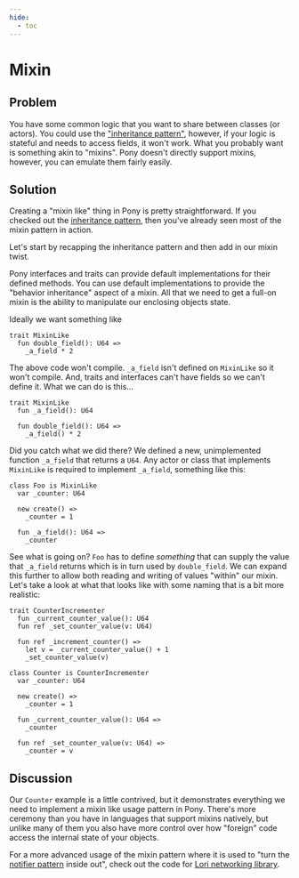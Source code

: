 ```yaml
---
hide:
  - toc
---
```


# Mixin

## Problem

You have some common logic that you want to share between classes (or actors). You could use the ["inheritance pattern"](inheritance.md), however, if your logic is stateful and needs to access fields, it won't work. What you probably want is something akin to "mixins". Pony doesn't directly support mixins, however, you can emulate them fairly easily.

## Solution

Creating a "mixin like" thing in Pony is pretty straightforward. If you checked out the [inheritance pattern](inheritance.md), then you've already seen most of the mixin pattern in action.

Let's start by recapping the inheritance pattern and then add in our mixin twist.

Pony interfaces and traits can provide default implementations for their defined methods. You can use default implementations to provide the "behavior inheritance" aspect of a mixin. All that we need to get a full-on mixin is the ability to manipulate our enclosing objects state.

Ideally we want something like

```pony
trait MixinLike
  fun double_field(): U64 =>
    _a_field * 2
```

The above code won't compile. `_a_field` isn't defined on `MixinLike` so it won't compile. And, traits and interfaces can't have fields so we can't define it. What we can do is this...

```pony
trait MixinLike
  fun _a_field(): U64

  fun double_field(): U64 =>
    _a_field() * 2
```

Did you catch what we did there? We defined a new, unimplemented function `_a_field` that returns a `U64`. Any actor or class that implements `MixinLike` is required to implement `_a_field`, something like this:

```pony
class Foo is MixinLike
  var _counter: U64

  new create() =>
    _counter = 1

  fun _a_field(): U64 =>
    _counter
```

See what is going on? `Foo` has to define *something* that can supply the value that `_a_field` returns which is in turn used by `double_field`. We can expand this further to allow both reading and writing of values "within" our mixin.
Let's take a look at what that looks like with some naming that is a bit more realistic:

```pony
trait CounterIncrementer
  fun _current_counter_value(): U64
  fun ref _set_counter_value(v: U64)

  fun ref _increment_counter() =>
    let v = _current_counter_value() + 1
    _set_counter_value(v)

class Counter is CounterIncrementer
  var _counter: U64

  new create() =>
    _counter = 1

  fun _current_counter_value(): U64 =>
    _counter

  fun ref _set_counter_value(v: U64) =>
    _counter = v
```

## Discussion

Our `Counter` example is a little contrived, but it demonstrates everything we need to implement a mixin like usage pattern in Pony. There's more ceremony than you have in languages that support mixins natively, but unlike many of them you also have more control over how "foreign" code access the internal state of your objects.

For a more advanced usage of the mixin pattern where it is used to "turn the [notifier pattern](notifier.md) inside out", check out the code for [Lori networking library](https://github.com/seantallen/lori).
